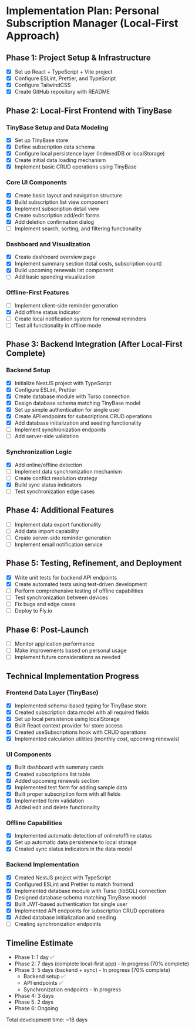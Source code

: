 # Implementation Plan: Personal Subscription Manager (Local-First Approach)

## Phase 1: Project Setup & Infrastructure

- [x] Set up React + TypeScript + Vite project
- [x] Configure ESLint, Prettier, and TypeScript
- [x] Configure TailwindCSS
- [x] Create GitHub repository with README

## Phase 2: Local-First Frontend with TinyBase

### TinyBase Setup and Data Modeling
- [x] Set up TinyBase store
- [x] Define subscription data schema 
- [x] Configure local persistence layer (IndexedDB or localStorage)
- [x] Create initial data loading mechanism
- [x] Implement basic CRUD operations using TinyBase

### Core UI Components
- [x] Create basic layout and navigation structure
- [x] Build subscription list view component
- [x] Implement subscription detail view
- [x] Create subscription add/edit forms
- [x] Add deletion confirmation dialog
- [ ] Implement search, sorting, and filtering functionality

### Dashboard and Visualization
- [x] Create dashboard overview page
- [x] Implement summary section (total costs, subscription count)
- [x] Build upcoming renewals list component
- [ ] Add basic spending visualization

### Offline-First Features
- [ ] Implement client-side reminder generation
- [x] Add offline status indicator
- [ ] Create local notification system for renewal reminders
- [ ] Test all functionality in offline mode

## Phase 3: Backend Integration (After Local-First Complete)

### Backend Setup
- [x] Initialize NestJS project with TypeScript
- [x] Configure ESLint, Prettier
- [x] Create database module with Turso connection
- [x] Design database schema matching TinyBase model
- [x] Set up simple authentication for single user
- [x] Create API endpoints for subscriptions CRUD operations
- [x] Add database initialization and seeding functionality
- [ ] Implement synchronization endpoints
- [ ] Add server-side validation

### Synchronization Logic
- [x] Add online/offline detection
- [ ] Implement data synchronization mechanism
- [ ] Create conflict resolution strategy
- [x] Build sync status indicators
- [ ] Test synchronization edge cases

## Phase 4: Additional Features

- [ ] Implement data export functionality
- [ ] Add data import capability
- [ ] Create server-side reminder generation
- [ ] Implement email notification service

## Phase 5: Testing, Refinement, and Deployment

- [x] Write unit tests for backend API endpoints
- [x] Create automated tests using test-driven development
- [ ] Perform comprehensive testing of offline capabilities
- [ ] Test synchronization between devices
- [ ] Fix bugs and edge cases
- [ ] Deploy to Fly.io

## Phase 6: Post-Launch

- [ ] Monitor application performance
- [ ] Make improvements based on personal usage
- [ ] Implement future considerations as needed

## Technical Implementation Progress

### Frontend Data Layer (TinyBase)
- [x] Implemented schema-based typing for TinyBase store
- [x] Created subscription data model with all required fields
- [x] Set up local persistence using localStorage
- [x] Built React context provider for store access
- [x] Created useSubscriptions hook with CRUD operations
- [x] Implemented calculation utilities (monthly cost, upcoming renewals)

### UI Components 
- [x] Built dashboard with summary cards
- [x] Created subscriptions list table
- [x] Added upcoming renewals section
- [x] Implemented test form for adding sample data
- [x] Built proper subscription form with all fields
- [x] Implemented form validation
- [x] Added edit and delete functionality

### Offline Capabilities
- [x] Implemented automatic detection of online/offline status
- [x] Set up automatic data persistence to local storage
- [x] Created sync status indicators in the data model

### Backend Implementation
- [x] Created NestJS project with TypeScript
- [x] Configured ESLint and Prettier to match frontend
- [x] Implemented database module with Turso (libSQL) connection
- [x] Designed database schema matching TinyBase model
- [x] Built JWT-based authentication for single user
- [x] Implemented API endpoints for subscription CRUD operations
- [x] Added database initialization and seeding
- [ ] Creating synchronization endpoints

## Timeline Estimate

- Phase 1: 1 day ✅
- Phase 2: 7 days (complete local-first app) - In progress (70% complete)
- Phase 3: 5 days (backend + sync) - In progress (70% complete)
  - Backend setup ✅
  - API endpoints ✅ 
  - Synchronization endpoints - In progress
- Phase 4: 3 days
- Phase 5: 2 days
- Phase 6: Ongoing

Total development time: ~18 days